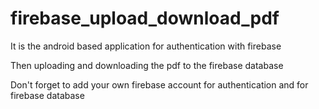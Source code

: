 # firebase_upload_download_pdf

It is the android based application for authentication with firebase

Then uploading and downloading the pdf to the firebase database

Don't forget to add your own firebase account for authentication and for firebase database
